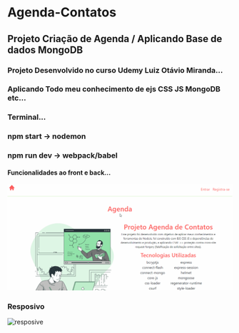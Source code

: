 # Agenda-Contatos

## Projeto Criação de Agenda / Aplicando Base de dados MongoDB

### Projeto Desenvolvido no curso Udemy Luiz Otávio Miranda...

### Aplicando Todo meu conhecimento de ejs CSS JS MongoDB etc...

### Terminal...

### npm start -> nodemon
### npm run dev -> webpack/babel

#### Funcionalidades ao front e back...

![Function](https://github.com/Vavatrewq/Agenda-Contatos/blob/master/public/assets/gif/AnimaçãoFunc1.gif)

### Resposivo
![resposive](https://github.com/Vavatrewq/Agenda-Contatos/blob/master/public/assets/gif/AnimaçãoFunc2.gif)
